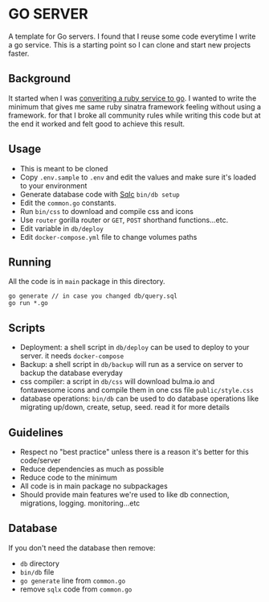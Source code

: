GO SERVER
=========

A template for Go servers. I found that I reuse some code everytime I write a go service. This is a starting point so I can clone and start new projects faster.

## Background

It started when I was [converiting a ruby service to go](https://www.emadelsaid.com/converting-Ruby-sinatra-project-to-Go/). I wanted to write the minimum that gives me same ruby sinatra framework feeling without using a framework. for that I broke all community rules while writing this code but at the end it worked and felt good to achieve this result.

## Usage

- This is meant to be cloned
- Copy `.env.sample` to `.env` and edit the values and make sure it's loaded to your environment
- Generate database code with [Sqlc](main) `bin/db setup`
- Edit the `common.go` constants.
- Run `bin/css` to download and compile css and icons
- Use `router` gorilla router or `GET`, `POST` shorthand functions...etc.
- Edit variable in `db/deploy`
- Edit `docker-compose.yml` file to change volumes paths

## Running

All the code is in `main` package in this directory.

```
go generate // in case you changed db/query.sql
go run *.go
```

## Scripts

- Deployment: a shell script in `db/deploy` can be used to deploy to your server. it needs `docker-compose`
- Backup: a shell script in `db/backup` will run as a service on server to backup the database everyday
- css compiler: a script in `db/css` will download bulma.io and fontawesome icons and compile them in one css file `public/style.css`
- database operations: `bin/db` can be used to do database operations like migrating up/down, create, setup, seed. read it for more details

## Guidelines

- Respect no "best practice" unless there is a reason it's better for this code/server
- Reduce dependencies as much as possible
- Reduce code to the minimum
- All code is in main package no subpackages
- Should provide main features we're used to like db connection, migrations, logging. monitoring...etc

## Database

If you don't need the database then remove:

- `db` directory
- `bin/db` file
- `go generate` line from `common.go`
- remove `sqlx` code from `common.go`
